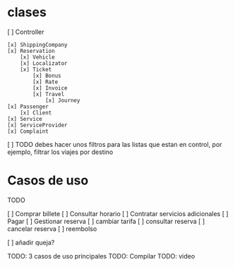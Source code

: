 # clases
[ ] Controller

    [x] ShippingCompany
    [x] Reservation
        [x] Vehicle
        [x] Localizator
        [x] Ticket
            [x] Bonus
            [x] Rate
            [x] Invoice
            [x] Travel
                [x] Journey
    [x] Passenger
        [x] Client
    [x] Service
    [x] ServiceProvider
    [x] Complaint

[ ] TODO debes hacer unos filtros para las listas que estan en control, por ejemplo, filtrar los viajes por destino

# Casos de uso

TODO

[ ] Comprar billete
    [ ] Consultar horario
    [ ] Contratar servicios adicionales
[ ] Pagar
[ ] Gestionar reserva
    [ ] cambiar tarifa
    [ ] consultar reserva
    [ ] cancelar reserva
        [ ] reembolso

[ ] añadir queja?


TODO: 3 casos de uso principales
TODO: Compilar
TODO: video